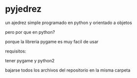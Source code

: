 # pyjedrez

un ajedrez simple programado en python y orientado a objetos

pero por que en python?

porque la libreria pygame es muy facil de usar

requisitos:

tener pygame y python2

bajarse todos los archivos del repositorio en la misma carpeta
